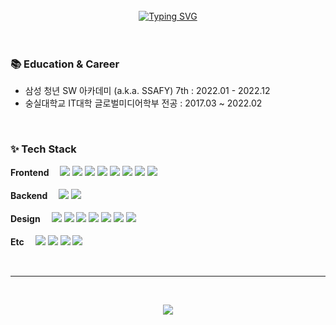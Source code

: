 <div align="center">
  <br><br><br>
  
[![Typing SVG](https://readme-typing-svg.herokuapp.com?font=Oleo+Script&color=FFFFFF&size=35&center=true&vCenter=true&width=404&height=53&lines=%E3%80%80%E3%80%80Hi+there%2C+I'm+Jeongmin.+%E3%80%80%E3%80%80)](https://git.io/typing-svg)
<br><br><br>

</div>

### 📚 Education & Career 
- 삼성 청년 SW 아카데미 (a.k.a. SSAFY) 7th : 2022.01 - 2022.12
- 숭실대학교 IT대학 글로벌미디어학부 전공 : 2017.03 ~ 2022.02

<br />

### ✨ Tech Stack

<p>
<b>Frontend　</b>
<img src="https://img.shields.io/badge/html5-E34F26?style=for-the-badge&logo=html5&logoColor=white">
<img src="https://img.shields.io/badge/css-1572B6?style=for-the-badge&logo=css3&logoColor=white"> <img src="https://img.shields.io/badge/javascript-F7DF1E?style=for-the-badge&logo=javascript&logoColor=black"> <img src="https://img.shields.io/badge/typescript-3178C6?style=for-the-badge&logo=typescript&logoColor=white">
<img src="https://img.shields.io/badge/react.js-61DAFB?style=for-the-badge&logo=react&logoColor=black">
<img src="https://img.shields.io/badge/next.js-000000?style=for-the-badge&logo=next.js&logoColor=white">
<img src="https://img.shields.io/badge/vue.js-4FC08D?style=for-the-badge&logo=vue.js&logoColor=white">
<img src="https://img.shields.io/badge/sass-CC6699?style=for-the-badge&logo=sass&logoColor=white">
<br /><br />
<b>Backend　</b>
<img src="https://img.shields.io/badge/mysql-4479A1?style=for-the-badge&logo=mysql&logoColor=white">
<img src="https://img.shields.io/badge/java-007396?style=for-the-badge&logo=Java&logoColor=white">
<br /><br />
<b>Design　</b>
<img src="https://img.shields.io/badge/figma-F24E1E?style=for-the-badge&logo=figma&logoColor=white">
<img src="https://img.shields.io/badge/adobe photoshop-31A8FF?style=for-the-badge&logo=adobe photoshop&logoColor=white">
<img src="https://img.shields.io/badge/adobe xd-FF61F6?style=for-the-badge&logo=adobexd&logoColor=white">
<img src="https://img.shields.io/badge/adobe premiere Pro-9999FF?style=for-the-badge&logo=adobepremierePro&logoColor=white">
<img src="https://img.shields.io/badge/adobe illustrator-FF9A00?style=for-the-badge&logo=adobeillustrator&logoColor=white">
<img src="https://img.shields.io/badge/3ds max-0696D7?style=for-the-badge&logo=3ds max&logoColor=white">
<img src="https://img.shields.io/badge/maya-0696D7?style=for-the-badge&logo=maya&logoColor=white">
<br /><br />
<b>Etc　</b>
 <img src="https://img.shields.io/badge/git-F05032?style=for-the-badge&logo=git&logoColor=white">
<img src="https://img.shields.io/badge/gitlab-FC6D26?style=for-the-badge&logo=gitlab&logoColor=white">
<img src="https://img.shields.io/badge/jirasoftware-0052CC?style=for-the-badge&logo=jira software&logoColor=white">
<img src="https://img.shields.io/badge/notion-000000?style=for-the-badge&logo=notion&logoColor=white">
</p>

<br />


---

<br />

<!--<a href="https://github.com/anuraghazra/github-readme-stats">
  <img src="https://github-readme-stats.vercel.app/api?username=jmlee9707&show_icons=true&theme=dracula&hide_border=true&bg_color=20232a&icon_color=E3E3E3A8&text_color=fff&title_color=918FE0" width=49.2% />
<a href="https://github.com/devpla/github-stats">
 <img src="https://raw.githubusercontent.com/jmlee9707/github-stats/output/generated/languages.svg" width=49.2% />
</a>
-->
<p align="center">
<img src="http://mazassumnida.wtf/api/v2/generate_badge?boj=jmlee9707">
</p>
